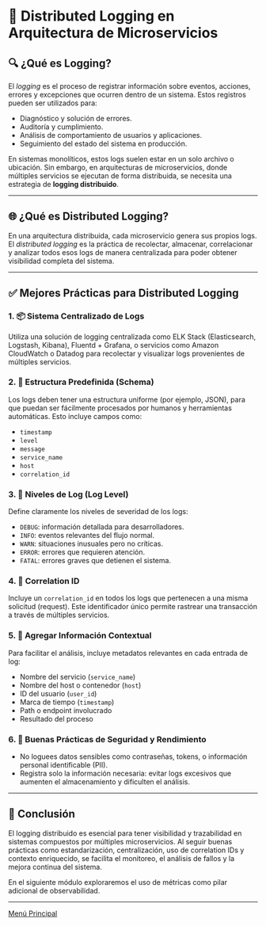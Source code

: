 # 📝 Distributed Logging en Arquitectura de Microservicios

## 🔍 ¿Qué es Logging?

El *logging* es el proceso de registrar información sobre eventos, acciones, errores y excepciones que ocurren dentro de un sistema. Estos registros pueden ser utilizados para:

- Diagnóstico y solución de errores.
- Auditoría y cumplimiento.
- Análisis de comportamiento de usuarios y aplicaciones.
- Seguimiento del estado del sistema en producción.

En sistemas monolíticos, estos logs suelen estar en un solo archivo o ubicación. Sin embargo, en arquitecturas de microservicios, donde múltiples servicios se ejecutan de forma distribuida, se necesita una estrategia de **logging distribuido**.

---

## 🌐 ¿Qué es Distributed Logging?

En una arquitectura distribuida, cada microservicio genera sus propios logs. El *distributed logging* es la práctica de recolectar, almacenar, correlacionar y analizar todos esos logs de manera centralizada para poder obtener visibilidad completa del sistema.

---

## ✅ Mejores Prácticas para Distributed Logging

### 1. 📦 Sistema Centralizado de Logs

Utiliza una solución de logging centralizada como ELK Stack (Elasticsearch, Logstash, Kibana), Fluentd + Grafana, o servicios como Amazon CloudWatch o Datadog para recolectar y visualizar logs provenientes de múltiples servicios.

### 2. 🧱 Estructura Predefinida (Schema)

Los logs deben tener una estructura uniforme (por ejemplo, JSON), para que puedan ser fácilmente procesados por humanos y herramientas automáticas. Esto incluye campos como:

- `timestamp`
- `level`
- `message`
- `service_name`
- `host`
- `correlation_id`

### 3. 🚦 Niveles de Log (Log Level)

Define claramente los niveles de severidad de los logs:

- `DEBUG`: información detallada para desarrolladores.
- `INFO`: eventos relevantes del flujo normal.
- `WARN`: situaciones inusuales pero no críticas.
- `ERROR`: errores que requieren atención.
- `FATAL`: errores graves que detienen el sistema.

### 4. 🔗 Correlation ID

Incluye un `correlation_id` en todos los logs que pertenecen a una misma solicitud (request). Este identificador único permite rastrear una transacción a través de múltiples servicios.

### 5. 🧠 Agregar Información Contextual

Para facilitar el análisis, incluye metadatos relevantes en cada entrada de log:

- Nombre del servicio (`service_name`)
- Nombre del host o contenedor (`host`)
- ID del usuario (`user_id`)
- Marca de tiempo (`timestamp`)
- Path o endpoint involucrado
- Resultado del proceso

### 6. 🔐 Buenas Prácticas de Seguridad y Rendimiento

- No loguees datos sensibles como contraseñas, tokens, o información personal identificable (PII).
- Registra solo la información necesaria: evitar logs excesivos que aumenten el almacenamiento y dificulten el análisis.

---

## 🧩 Conclusión

El logging distribuido es esencial para tener visibilidad y trazabilidad en sistemas compuestos por múltiples microservicios. Al seguir buenas prácticas como estandarización, centralización, uso de correlation IDs y contexto enriquecido, se facilita el monitoreo, el análisis de fallos y la mejora continua del sistema.

En el siguiente módulo exploraremos el uso de métricas como pilar adicional de observabilidad.

---

[Menú Principal](https://github.com/wilfredoha/microservices-event_driven-architecture)